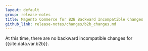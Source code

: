 ```yaml
---
layout: default
group: release-notes
title: Magento Commerce for B2B Backward Incompatible Changes
github_link: release-notes/changes/b2b_changes.md
---
```


At this time, there are no backward incompatible changes for {{site.data.var.b2b}}.
